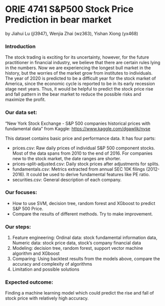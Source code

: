 # ORIE 4741 S&P500 Stock Price Prediction in bear market
by Jiahui Lu (jl3947), Wenjia Zhai (wz363), Yishan Xiong (yx468)

### Introduction
The stock trading is exciting for its uncertainty, however, for the future practitioner in financial industry, we believe that there are certain rules lying in the numbers. Now we are experiencing the longest bull market in the history, but the worries of the market grow from institutes to individuals. The year of 2020 is predicted to be a difficult year for the stock market of America, since the economic cycle is reported to be in its early recession stage next years. Thus, it would be helpful to predict the stock price rise and fall pattern in the bear market to reduce the possible risks and maximize the profit.

### Our data set:
“New York Stock Exchange - S&P 500 companies historical prices with fundamental data” from Kaggle: https://www.kaggle.com/dgawlik/nyse

This dataset contains basic price and performance data. It has four parts:  

- prices.csv: Raw daily prices of individual S&P 500 component stocks. Most of the data spans from 2010 to the end of 2016. For companies new to the stock market, the date ranges are shorter.  
- prices-split-adjusted.csv: Daily stock prices after adjustments for splits.  
- fundamentals.csv: Metrics extracted from annual SEC 10K filings (2012-2016). It could be used to derive fundamental features like PE ratio.  
- securities.csv: General description of each company. 

### Our focuses: 

- How to use SVM, decision tree, random forest and XGboost to predict S&P 500 Price.  
- Compare the results of different methods. Try to make improvement.

### Our steps: 

1. Feature engineering: Ordinal data: stock fundamental information data, Numeric data: stock price data, stock’s company financial data
2. Modeling: decision tree, random forest, support vector machine algorithm and XGboost
3. Comparing: Using backtest results from the models above, compare the accuracy and complexity of algorithms 
4. Limitation and possible solutions

### Expected outcome:
Finding a machine learning model which could predict the rise and fall of stock price  with relatively high accuracy.

